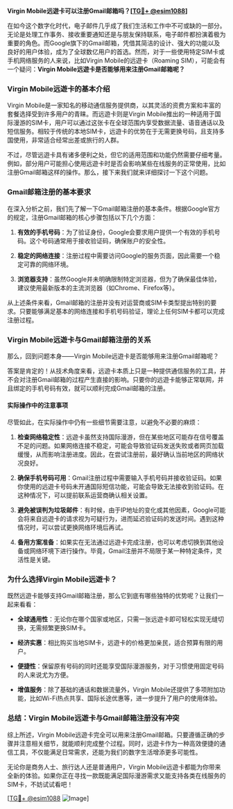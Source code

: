 **Virgin Mobile远遊卡可以注册Gmail邮箱吗？[[TG💪+ @esim1088](https://t.me/s/esim1088)]**

在如今这个数字化时代，电子邮件几乎成了我们生活和工作中不可或缺的一部分。无论是处理工作事务、接收重要通知还是与朋友保持联系，电子邮件都扮演着极为重要的角色。而Google旗下的Gmail邮箱，凭借其简洁的设计、强大的功能以及良好的用户体验，成为了全球数亿用户的首选。然而，对于一些使用特定SIM卡或手机网络服务的人来说，比如Virgin Mobile的远遊卡（Roaming SIM），可能会有一个疑问：**Virgin Mobile远遊卡是否能够用来注册Gmail邮箱呢？**

### **Virgin Mobile远遊卡的基本介绍**

Virgin Mobile是一家知名的移动通信服务提供商，以其灵活的资费方案和丰富的套餐选择受到许多用户的青睐。而远遊卡则是Virgin Mobile推出的一种适用于国际漫游的SIM卡，用户可以通过这张卡在全球范围内享受数据流量、语音通话以及短信服务。相较于传统的本地SIM卡，远遊卡的优势在于无需更换号码，且支持多国使用，非常适合经常出差或旅行的人群。

不过，尽管远遊卡具有诸多便利之处，但它的适用范围和功能仍然需要仔细考量。例如，部分用户可能担心使用远遊卡时是否会影响某些在线服务的正常使用，比如注册Gmail邮箱这样的操作。那么，接下来我们就来详细探讨一下这个问题。

### **Gmail邮箱注册的基本要求**

在深入分析之前，我们先了解一下Gmail邮箱注册的基本条件。根据Google官方的规定，注册Gmail邮箱的核心步骤包括以下几个方面：

1. **有效的手机号码**：为了验证身份，Google会要求用户提供一个有效的手机号码。这个号码通常用于接收验证码，确保账户的安全性。
   
2. **稳定的网络连接**：注册过程中需要访问Google的服务页面，因此需要一个稳定可靠的网络环境。

3. **浏览器支持**：虽然Google并未明确限制特定浏览器，但为了确保最佳体验，建议使用最新版本的主流浏览器（如Chrome、Firefox等）。

从上述条件来看，Gmail邮箱的注册并没有对运营商或SIM卡类型提出特别的要求。只要能够满足基本的网络连接和手机号码验证，理论上任何SIM卡都可以完成注册过程。

### **Virgin Mobile远遊卡与Gmail邮箱注册的关系**

那么，回到问题本身——Virgin Mobile远遊卡是否能够用来注册Gmail邮箱呢？

答案是肯定的！从技术角度来看，远遊卡本质上只是一种提供通信服务的工具，并不会对注册Gmail邮箱的过程产生直接的影响。只要你的远遊卡能够正常联网，并且绑定的手机号码有效，就可以顺利完成Gmail邮箱的注册。

#### **实际操作中的注意事项**

尽管如此，在实际操作中仍有一些细节需要注意，以避免不必要的麻烦：

1. **检查网络稳定性**：远遊卡虽然支持国际漫游，但在某些地区可能存在信号覆盖不足的问题。如果网络连接不稳定，可能会导致验证码发送失败或者网页加载缓慢，从而影响注册进度。因此，在尝试注册前，最好确认当前地区的网络状况良好。

2. **确保手机号码可用**：Gmail注册过程中需要输入手机号码并接收验证码。如果你使用的远遊卡号码未开通国际短信功能，可能会导致无法接收到验证码。在这种情况下，可以提前联系运营商确认相关设置。

3. **避免被误判为垃圾邮件**：有时候，由于IP地址的变化或其他因素，Google可能会将来自远遊卡的请求视为可疑行为，进而延迟验证码的发送时间。遇到这种情况时，可以尝试更换网络环境后再试。

4. **备用方案准备**：如果实在无法通过远遊卡完成注册，也可以考虑切换到其他设备或网络环境下进行操作。毕竟，Gmail注册并不局限于某一种特定条件，灵活性是关键。

### **为什么选择Virgin Mobile远遊卡？**

既然远遊卡能够支持Gmail邮箱注册，那么它到底有哪些独特的优势呢？让我们一起来看看：

- **全球通用性**：无论你在哪个国家或地区，只需一张远遊卡即可轻松实现无缝切换，无需频繁更换SIM卡。
  
- **经济实惠**：相比购买当地SIM卡，远遊卡的价格更加亲民，适合预算有限的用户。

- **便捷性**：保留原有号码的同时还能享受国际漫游服务，对于习惯使用固定号码的人来说尤为方便。

- **增值服务**：除了基础的通话和数据流量外，Virgin Mobile还提供了多项附加功能，比如Wi-Fi热点共享、国际长途优惠等，进一步提升了用户的使用体验。

### **总结：Virgin Mobile远遊卡与Gmail邮箱注册没有冲突**

综上所述，Virgin Mobile远遊卡完全可以用来注册Gmail邮箱。只要遵循正确的步骤并注意相关细节，就能顺利完成整个过程。同时，远遊卡作为一种高效便捷的通信工具，不仅能满足日常需求，还能为我们的数字生活增添更多可能性。

无论你是商务人士、旅行达人还是普通用户，Virgin Mobile远遊卡都能为你带来全新的体验。如果你正在寻找一款既能满足国际漫游需求又能支持各类在线服务的SIM卡，不妨试试看吧！

[[TG💪+ @esim1088](https://t.me/s/esim1088) ![Image](https://i.postimg.cc/4NQfJmqS/Snipaste-2025-05-13-00-14-12.png)]
